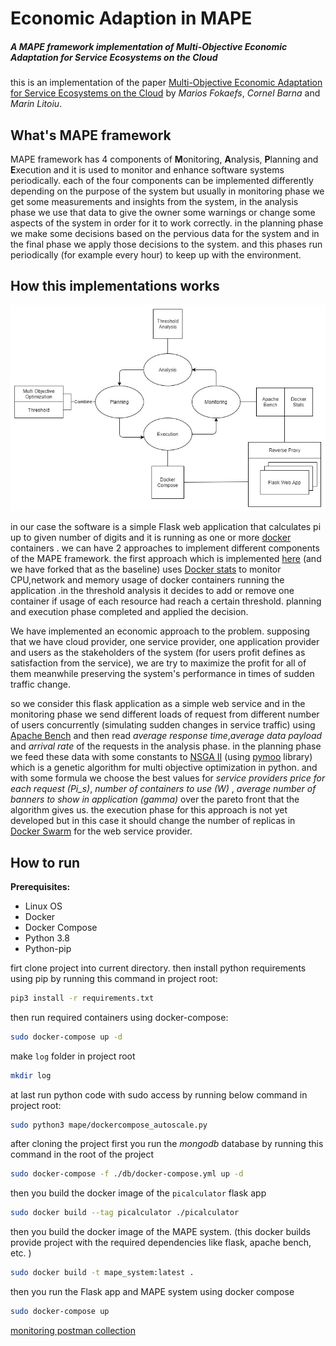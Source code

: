 # Economic Adaption in MAPE

##### A MAPE framework implementation of Multi-Objective Economic Adaptation for Service Ecosystems on the Cloud

this is an implementation of the paper [Multi-Objective Economic Adaptation for Service
Ecosystems on the Cloud](TSC2017.pdf) by *Marios Fokaefs*, *Cornel Barna* and *Marin Litoiu*.

## What's MAPE framework

MAPE framework has 4 components of **M**onitoring, **A**nalysis, **P**lanning and **E**xecution and it is used to monitor and enhance software systems periodically. each of the four components can be implemented differently depending on the purpose of the system but usually in monitoring phase we get some measurements and insights from the system, in the analysis phase we use that data to give the owner some warnings or change some aspects of the system in order for it to work correctly. in the planning phase we make some decisions based on the pervious data for the system and in the final phase we apply those decisions to the system. and this phases run periodically (for example every hour) to keep up with the environment.

## How this implementations works

![diagram](diagram.jpg)

in our case the software is a simple Flask web application that calculates pi up to given number of digits and it is running as one or more [docker](https://www.docker.com/) containers . we can have 2 approaches to implement different components of the MAPE framework. the first approach which is implemented [here](https://github.com/Vlaquit/EASE-MAPE-System) (and we have forked that as the baseline) uses [Docker stats](https://docs.docker.com/engine/reference/commandline/stats/) to monitor CPU,network and memory usage of docker containers running the application .in the threshold analysis it decides to add or remove one container if usage of each resource had reach a certain threshold. planning and execution phase completed and applied the decision.

We have implemented an economic approach to the problem. supposing that we have cloud provider, one service provider, one application provider and users as the stakeholders of the system (for users profit defines as satisfaction from the service), we are try to maximize the profit for all of them meanwhile preserving the system's performance in times of sudden traffic change.

so we consider this flask application as a simple web service and in the monitoring phase we send different loads of request from different number of users concurrently (simulating sudden changes in service traffic) using [Apache Bench](https://en.wikipedia.org/wiki/ApacheBench) and then read *average response time*,*average data payload* and *arrival rate* of the requests in the analysis phase. in the planning phase we feed these data with some constants to [NSGA II](https://www.sciencedirect.com/science/article/pii/S1877705811022466) (using [pymoo](https://pymoo.org/) library) which is a genetic algorithm for multi objective optimization in python. and with some formula we choose the best values for *service providers price for each request (Pi_s)*, *number of containers to use (W)* , *average number of banners to show in application (gamma)* over the pareto front that the algorithm gives us. the execution phase for this approach is not yet developed but in this case it should change the number of replicas in [Docker Swarm](https://docs.docker.com/engine/swarm/) for the web service provider.

## How to run

**Prerequisites:**

- Linux OS
- Docker
- Docker Compose
- Python 3.8
- Python-pip

firt clone project into current directory. then install python requirements using pip by running this command in project root:

```bash
pip3 install -r requirements.txt
```

then run required containers using docker-compose:

```bash
sudo docker-compose up -d
```
make `log` folder in project root

```bash
mkdir log
```
at last run python code with sudo access by running below command in project root:

```bash
sudo python3 mape/dockercompose_autoscale.py
```
after cloning the project first you run the *mongodb* database by running this command in the root of the project

```bash
sudo docker-compose -f ./db/docker-compose.yml up -d
```

then you build the docker image of the `picalculator` flask app

```bash
sudo docker build --tag picalculator ./picalculator
```

then you build the docker image of the MAPE system. (this docker builds provide project with the required dependencies like flask, apache bench, etc. )

```bash
sudo docker build -t mape_system:latest .
```

then you run the Flask app and MAPE system using docker compose

```bash
sudo docker-compose up
```

[monitoring postman collection](https://documenter.getpostman.com/view/16768507/UyrHesw8)
